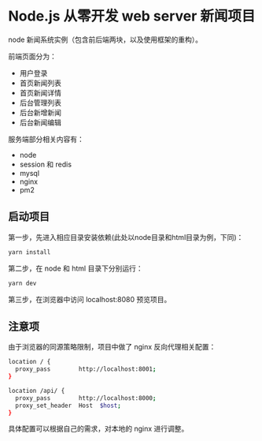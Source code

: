 # Node.js 从零开发 web server 新闻项目

node 新闻系统实例（包含前后端两块，以及使用框架的重构）。

前端页面分为：

* 用户登录
* 首页新闻列表
* 首页新闻详情
* 后台管理列表
* 后台新增新闻
* 后台新闻编辑

服务端部分相关内容有：

* node
* session 和 redis
* mysql
* nginx
* pm2

## 启动项目

第一步，先进入相应目录安装依赖(此处以node目录和html目录为例，下同)：

```bash
yarn install
```

第二步，在 node 和 html 目录下分别运行：

```bash
yarn dev
```

第三步，在浏览器中访问 localhost:8080 预览项目。

## 注意项

由于浏览器的同源策略限制，项目中做了 nginx 反向代理相关配置：

```bash
location / {
  proxy_pass        http://localhost:8001;
}

location /api/ {
  proxy_pass        http://localhost:8000;
  proxy_set_header  Host  $host;
}
```

具体配置可以根据自己的需求，对本地的 nginx 进行调整。